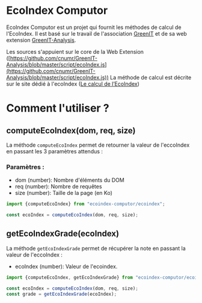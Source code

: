 # EcoIndex Computor

EcoIndex Computor est un projet qui fournit les méthodes de calcul de l'EcoIndex.
Il est basé sur le travail de l'association [GreenIT](https://www.greenit.fr/) 
et de sa web extension [GreenIT-Analysis](https://github.com/cnumr/GreenIT-Analysis/).

Les sources s'appuient sur le core de la Web Extension ([https://github.com/cnumr/GreenIT-Analysis/blob/master/script/ecoIndex.js](https://github.com/cnumr/GreenIT-Analysis/blob/master/script/ecoIndex.js))
La méthode de calcul est décrite sur le site dédié à l'ecoIndex ([Le calcul de l’EcoIndex](https://www.ecoindex.fr/comment-ca-marche/))


# Comment l'utiliser ? 

## computeEcoIndex(dom, req, size)
La méthode `computeEcoIndex` permet de retourner la valeur de l'eccoIndex en passant les 3 paramètres attendus :

### Paramètres : 
- dom (number): Nombre d'éléments du DOM
- req (number): Nombre de requêtes
- size (number): Taille de la page (en Ko)

```javascript
import {computeEcoIndex} from "ecoindex-computor/ecoindex";

const ecoIndex = computeEcoIndex(dom, req, size);
```


## getEcoIndexGrade(ecoIndex)
La méthode `getEcoIndexGrade` permet de récupérer la note  en passant la valeur de l'eccoIndex :
- ecoIndex (number): Valeur de l'ecoindex.

```javascript
import {computeEcoIndex, getEcoIndexGrade} from "ecoindex-computor/ecoindex";

const ecoIndex = computeEcoIndex(dom, req, size);
const grade = getEcoIndexGrade(ecoIndex);
```